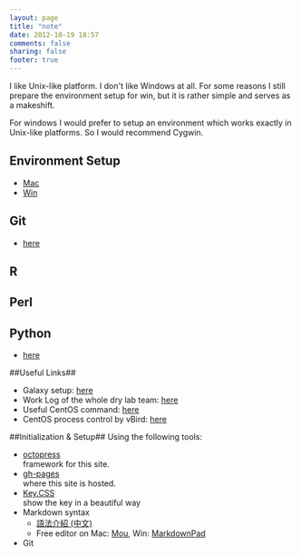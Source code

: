```yaml
---
layout: page
title: "note"
date: 2012-10-19 18:57
comments: false
sharing: false
footer: true
---
```


I like Unix-like platform. I don't like Windows at all. For some reasons I still prepare the environment setup for win, but it is rather simple and serves as a makeshift. 

For windows I would prefer to setup an environment which works exactly in Unix-like platforms. So I would recommend Cygwin.

## Environment Setup

* [Mac][macenv]
* [Win][winenv]

[macenv]: /note/macenv
[winenv]: /note/winenv


## Git
* [here][git]

[git]:/note/git

## R

## Perl

## Python
* [here][python]

[python]: /note/python


##Useful Links##
* Galaxy setup: [here](/lab/galaxy/)
* Work Log of the whole dry lab team: [here](https://docs.google.com/spreadsheet/ccc?key=0Aq56AmAMeOpPdHFLbjlQUTltZWlETVB2TnA4a1VrOWc&hl=en#gid=59)
* Useful CentOS command: [here](/lab/CentOSCmd/)
* CentOS process control by vBird: [here](http://linux.vbird.org/linux_basic/0440processcontrol.php)


<a name='#initial'></a>
##Initialization & Setup##
Using the following tools:

* [octopress](http://octopress.org/)  
  framework for this site.
* [gh-pages](http://pages.github.com/)  
  where this site is hosted.     
* [Key.CSS](http://michaelhue.com/keyscss/)  
  show the key in a beautiful way
* Markdown syntax
    * [語法介紹 (中文)](http://markdown.tw/)  
    * Free editor on Mac: [Mou](http://mouapp.com/), Win: [MarkdownPad](http://markdownpad.com/)
* Git




